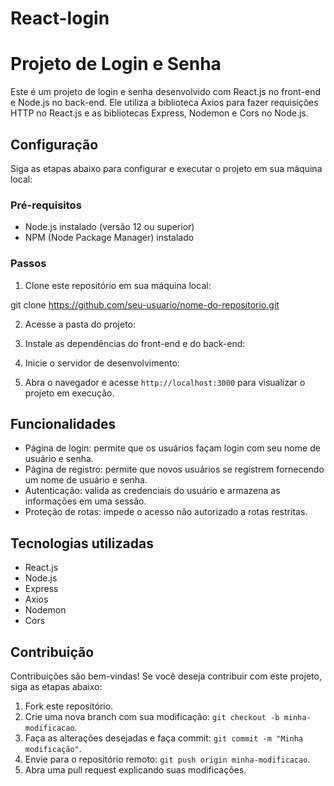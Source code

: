 # React-login

# Projeto de Login e Senha

Este é um projeto de login e senha desenvolvido com React.js no front-end e Node.js no back-end. Ele utiliza a biblioteca Axios para fazer requisições HTTP no React.js e as bibliotecas Express, Nodemon e Cors no Node.js.

## Configuração

Siga as etapas abaixo para configurar e executar o projeto em sua máquina local:

### Pré-requisitos

- Node.js instalado (versão 12 ou superior)
- NPM (Node Package Manager) instalado

### Passos

1. Clone este repositório em sua máquina local:

git clone https://github.com/seu-usuario/nome-do-repositorio.git


2. Acesse a pasta do projeto:


3. Instale as dependências do front-end e do back-end:


4. Inicie o servidor de desenvolvimento:


5. Abra o navegador e acesse `http://localhost:3000` para visualizar o projeto em execução.

## Funcionalidades

- Página de login: permite que os usuários façam login com seu nome de usuário e senha.
- Página de registro: permite que novos usuários se registrem fornecendo um nome de usuário e senha.
- Autenticação: valida as credenciais do usuário e armazena as informações em uma sessão.
- Proteção de rotas: impede o acesso não autorizado a rotas restritas.

## Tecnologias utilizadas

- React.js
- Node.js
- Express
- Axios
- Nodemon
- Cors

## Contribuição

Contribuições são bem-vindas! Se você deseja contribuir com este projeto, siga as etapas abaixo:

1. Fork este repositório.
2. Crie uma nova branch com sua modificação: `git checkout -b minha-modificacao`.
3. Faça as alterações desejadas e faça commit: `git commit -m "Minha modificação"`.
4. Envie para o repositório remoto: `git push origin minha-modificacao`.
5. Abra uma pull request explicando suas modificações.



